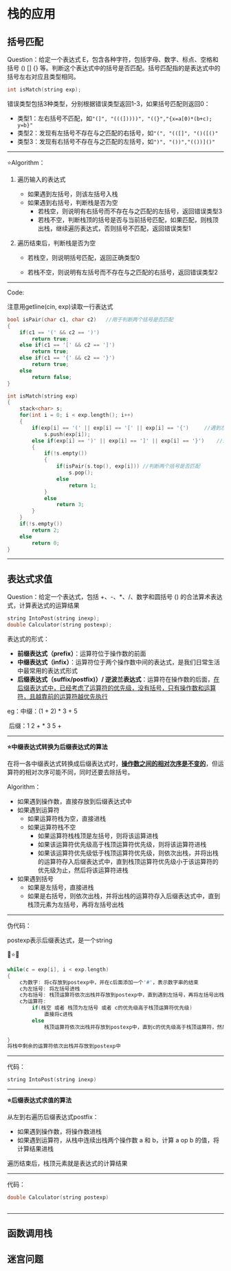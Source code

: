 # 栈的应用

## 括号匹配

Question：给定一个表达式 E，包含各种字符，包括字母、数字、标点、空格和括号 () [] {} 等。判断这个表达式中的括号是否匹配。括号匹配指的是表达式中的括号左右对应且类型相同。

~~~C++
int isMatch(string exp);
~~~

错误类型包括3种类型，分别根据错误类型返回1-3，如果括号匹配则返回0： 

+ 类型1：左右括号不匹配，如`"(]", "(((]))))", "((}","{x=a[0)*(b+c); y=b}"` 
+ 类型2：发现有左括号不存在与之匹配的右括号，如`"(", "(([]", "()([()"` 
+ 类型3：发现有右括号不存在与之匹配的左括号，如`")", "())","(())]()"`

---

:star:Algorithm：

1. 遍历输入的表达式

   + 如果遇到左括号，则该左括号入栈
   + 如果遇到右括号，判断栈是否为空
     + 若栈空，则说明有右括号而不存在与之匹配的左括号，返回错误类型3
     + 若栈不空，判断栈顶的括号是否与当前括号匹配，如果匹配，则栈顶出栈，继续遍历表达式，否则括号不匹配，返回错误类型1

2. 遍历结束后，判断栈是否为空

   + 若栈空，则说明括号匹配，返回正确类型0

   + 若栈不空，则说明有左括号而不存在与之匹配的右括号，返回错误类型2

---

Code:

注意用getline(cin, exp)读取一行表达式

~~~C++
bool isPair(char c1, char c2)	//用于判断两个括号是否匹配
{
    if(c1 == '(' && c2 == ')')  
        return true;
    else if(c1 == '[' && c2 == ']')
        return true;
    else if(c1 == '{' && c2 == '}')
        return true;
    else 
        return false;
}

int isMatch(string exp)
{
    stack<char> s;
    for(int i = 0; i < exp.length(); i++)
    {
        if(exp[i] == '(' || exp[i] == '[' || exp[i] == '{')		//遇到左括号
            s.push(exp[i]);
        else if(exp[i] == ')' || exp[i] == ']' || exp[i] == '}')	//遇到右括号
        {
            if(!s.empty())
            {
                if(isPair(s.top(), exp[i]))	//判断两个括号是否匹配
                    s.pop();
                else
                    return 1;
            }
            else
                return 3;
        }
    }
    if(!s.empty())
        return 2;
    else
        return 0;
}
~~~

---

## 表达式求值

Question：给定一个表达式，包括 +、-、*、/、数字和圆括号 () 的合法算术表达式，计算表达式的运算结果

~~~C++
string IntoPost(string inexp);
double Calculator(string postexp);
~~~

表达式的形式：

+ **前缀表达式（prefix）**：运算符位于操作数的前面
+ **中缀表达式（infix）**：运算符位于两个操作数中间的表达式，是我们日常生活中最常用的表达式形式
+ **后缀表达式（suffix/postfix)）/ 逆波兰表达式**：运算符在操作数的后面，<u>在后缀表达式中，已经考虑了运算符的优先级，没有括号，只有操作数和运算符，且越靠前的运算符越优先执行</u>

eg：中缀：(1 + 2) * 3 + 5

​		后缀：1 2 + * 3 5 +

---

**:star:中缀表达式转换为后缀表达式的算法**

在将一各中缀表达式转换成后缀表达式时，**<u>操作数之间的相对次序是不变的</u>**，但运算符的相对次序可能不同，同时还要去除括号。

Algorithm：

+ 如果遇到操作数，直接存放到后缀表达式中
+ 如果遇到运算符
  + 如果运算符栈为空，直接进栈
  + 如果运算符栈不空
    + 如果运算符栈栈顶是左括号，则将该运算进栈
    + 如果该运算符优先级高于栈顶运算符优先级，则将该运算符进栈
    + 如果该运算符优先级低于栈顶运算符优先级，则依次出栈，并将出栈的运算符存入后缀表达式中，直到栈顶运算符优先级小于该运算符的优先级为止，然后将该运算符进栈
+ 如果遇到括号
  + 如果是左括号，直接进栈
  + 如果是右括号，则依次出栈，并将出栈的运算符存入后缀表达式中，直到栈顶元素为左括号，再将左括号出栈

---

伪代码：

postexp表示后缀表达式，是一个string

:rocket::star::rocket:

~~~C++
while(c = exp[i], i < exp.length)
{
    c为数字: 将c存放到postexp中，并在c后面添加一个'#'，表示数字串的结束
    c为左括号: 将左括号进栈
    c为右括号: 栈顶运算符依次出栈并存放到postexp中，直到遇到左括号，再将左括号出栈
    c为运算符: 
    	if(栈空 或者 栈顶为左括号 或者 c的优先级高于栈顶运算符优先级)
            直接将c进栈
        else
            栈顶运算符依次出栈并存放到postexp中，直到c的优先级高于栈顶运算符，然后将c进栈
            
}
将栈中剩余的运算符依次出栈并存放到postexp中
~~~

---

代码：

~~~C++
string IntoPost(string inexp)


~~~

---

**:star:后缀表达式求值的算法**

从左到右遍历后缀表达式postfix：

+ 如果遇到操作数，将操作数进栈
+ 如果遇到运算符，从栈中连续出栈两个操作数 a 和 b，计算 a op b 的值，将计算结果进栈

遍历结束后，栈顶元素就是表达式的计算结果

---

代码：

~~~C++
double Calculator(string postexp)
    
~~~

---







## 函数调用栈

## 迷宫问题

